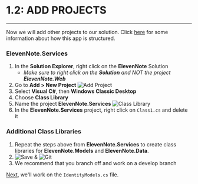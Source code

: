 # 1.2: ADD PROJECTS
---
Now we will add other projects to our solution. Click [here](1.2a-AppStructureOverview.md) for some information about how this app is structured. 
### ElevenNote.Services
1. In the **Solution Explorer**, right click on the **ElevenNote** Solution
   - *Make sure to right click on the **Solution** and NOT the project **ElevenNote.Web***
2. Go to **Add > New Project**
![Add Project](/assets/1.2-A.png)
3. Select **Visual C#**, then **Windows Classic Desktop**
4. Choose **Class Library**
5. Name the project **ElevenNote.Services**
![Class Library](/assets/1.2-B.png)
6. In the **ElevenNote.Services** project, right click on `Class1.cs` and delete it

### Additional Class Libraries
1. Repeat the steps above from **ElevenNote.Services** to create class libraries for **ElevenNote.Models** and **ElevenNote.Data**.
2. ![Save](/assets/font-awesome-save.png) & ![Git](/assets/devicons_github_badge.png)
3. We recommend that you branch off and work on a develop branch

[Next,](/2-IdentityModel/2.0-IdentityModel.md) we'll work on the `IdentityModels.cs` file.